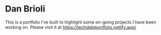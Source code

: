 # Dan Brioli

This is a portfolio I've built to highlight some on-going projects I have been working on. Please visit it at https://techdebtportfolio.netlify.app/
